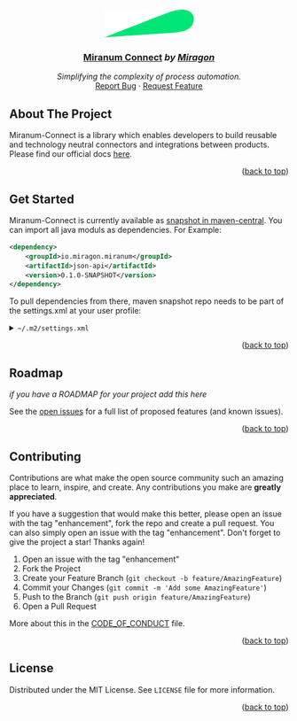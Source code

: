 <div id="top"></div>

<!-- PROJECT LOGO -->
<br />
<div align="center">
    <a href="#">
        <img src="/images/logo.png" alt="Logo" height="50">
    </a>
    <h3 ><a href="https://miranum.com/">Miranum Connect</a> <i>by <a href="https://miragon.io/">Miragon</a></i></h3>
    <p>
        <i>Simplifying the complexity of process automation.</i>
        <br />
        <a href="https://github.com/flowsquad/miranum/issues">Report Bug</a>
        ·
        <a href="https://github.com/flowsquad/miranum/issues">Request Feature</a>
    </p>
</div>

<!-- ABOUT THE PROJECT -->

## About The Project

Miranum-Connect is a library which enables developers to build reusable and technology neutral connectors and integrations between products.
Please find our official docs <a href="https://miranum.com/docs/components/miranum-connect/intro-miranum-connect">here</a>.
<p align="right">(<a href="#top">back to top</a>)</p>

## Get Started

Miranum-Connect is currently available as [snapshot in maven-central](https://s01.oss.sonatype.org/content/repositories/snapshots/io/miragon/miranum/).
You can import all java moduls as dependencies. For Example:

```xml
<dependency>
    <groupId>io.miragon.miranum</groupId>
    <artifactId>json-api</artifactId>
    <version>0.1.0-SNAPSHOT</version>
</dependency>
```

To pull dependencies from there, maven snapshot repo needs to be part of the settings.xml at your user profile:

<details>
  <summary><code>~/.m2/settings.xml</code></summary>

   ``` xml
   <?xml version="1.0" encoding="UTF-8"?>
   <settings xmlns="http://maven.apache.org/SETTINGS/1.0.0" xmlns:xsi="http://www.w3.org/2001/XMLSchema-instance" xsi:schemaLocation="http://maven.apache.org/SETTINGS/1.0.0 https://maven.apache.org/xsd/settings-1.0.0.xsd">
      <localRepository />
      <interactiveMode />
      <offline />
      <pluginGroups />
      <servers />
      <mirrors />
      <proxies />
      <profiles>
         <profile>
            <id>allow-snapshots</id>
            <activation>
               <activeByDefault>true</activeByDefault>
            </activation>
            <repositories>
               <repository>
                  <id>snapshots-repo</id>
                  <url>https://s01.oss.sonatype.org/content/repositories/snapshots</url>
                  <releases>
                     <enabled>false</enabled>
                  </releases>
                  <snapshots>
                     <enabled>true</enabled>
                  </snapshots>
               </repository>
            </repositories>
         </profile>
      </profiles>
      <activeProfiles />
   </settings>
   ```
</details>

<p align="right">(<a href="#top">back to top</a>)</p>

## Roadmap

*if you have a ROADMAP for your project add this here*

See the [open issues](#) for a full list of proposed features (and known issues).

<p align="right">(<a href="#top">back to top</a>)</p>

<!-- CONTRIBUTING -->

## Contributing

Contributions are what make the open source community such an amazing place to learn, inspire, and create. Any
contributions you make are **greatly appreciated**.

If you have a suggestion that would make this better, please open an issue with the tag "enhancement", fork the repo and
create a pull request. You can also simply open an issue with the tag "enhancement". Don't forget to give the project a
star! Thanks again!

1. Open an issue with the tag "enhancement"
2. Fork the Project
3. Create your Feature Branch (`git checkout -b feature/AmazingFeature`)
4. Commit your Changes (`git commit -m 'Add some AmazingFeature'`)
5. Push to the Branch (`git push origin feature/AmazingFeature`)
6. Open a Pull Request

More about this in the [CODE_OF_CONDUCT](/CODE_OF_CONDUCT.md) file.

<p align="right">(<a href="#top">back to top</a>)</p>


<!-- LICENSE -->

## License

Distributed under the MIT License. See `LICENSE` file for more information.

<p align="right">(<a href="#top">back to top</a>)</p>
